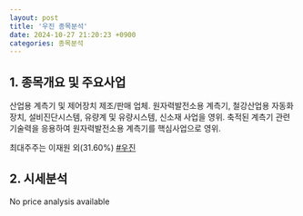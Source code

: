 ```yaml
---
layout: post
title: '우진 종목분석'
date: 2024-10-27 21:20:23 +0900
categories: 종목분석
---
```


## 1. 종목개요 및 주요사업

산업용 계측기 및 제어장치 제조/판매 업체. 원자력발전소용 계측기, 철강산업용 자동화장치, 설비진단시스템, 유량계 및 유량시스템, 신소재 사업을 영위. 축적된 계측기 관련 기술력을 응용하여 원자력발전소용 계측기를 핵심사업으로 영위. 

최대주주는 이재원 외(31.60%)
[#우진](#)

## 2. 시세분석

No price analysis available
